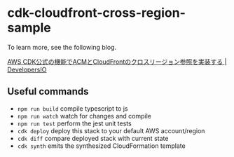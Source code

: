# cdk-cloudfront-cross-region-sample

To learn more, see the following blog.

[AWS CDK公式の機能でACMとCloudFrontのクロスリージョン参照を実装する \| DevelopersIO](https://dev.classmethod.jp/articles/cdk-cross-region-references-for-acm-and-cloudfront/)

## Useful commands

- `npm run build` compile typescript to js
- `npm run watch` watch for changes and compile
- `npm run test` perform the jest unit tests
- `cdk deploy` deploy this stack to your default AWS account/region
- `cdk diff` compare deployed stack with current state
- `cdk synth` emits the synthesized CloudFormation template
